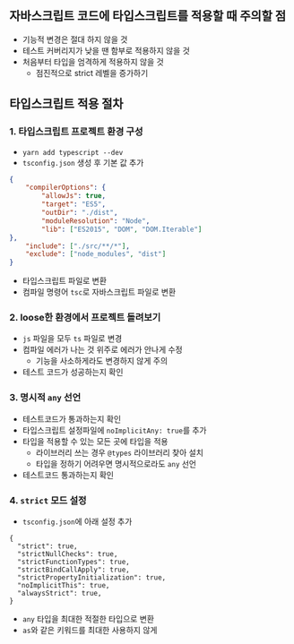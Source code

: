 ## 자바스크립트 코드에 타입스크립트를 적용할 때 주의할 점

- 기능적 변경은 절대 하지 않을 것
- 테스트 커버리지가 낮을 땐 함부로 적용하지 않을 것
- 처음부터 타입을 엄격하게 적용하지 않을 것
  - 점진적으로 strict 레벨을 증가하기

## 타입스크립트 적용 절차

### 1. 타입스크립트 프로젝트 환경 구성
- `yarn add typescript --dev`
- `tsconfig.json` 생성 후 기본 값 추가
```json
{
    "compilerOptions": {
        "allowJs": true,
        "target": "ES5",
        "outDir": "./dist",
        "moduleResolution": "Node",
        "lib": ["ES2015", "DOM", "DOM.Iterable"]
},
    "include": ["./src/**/*"],
    "exclude": ["node_modules", "dist"]
}
```
- 타입스크립트 파일로 변환
- 컴파일 명령어 `tsc`로 자바스크립트 파일로 변환


### 2. loose한 환경에서 프로젝트 돌려보기
- `js` 파일을 모두 `ts` 파일로 변경
- 컴파일 에러가 나는 것 위주로 에러가 안나게 수정
  - 기능을 사소하게라도 변경하지 않게 주의
- 테스트 코드가 성공하는지 확인

### 3. 명시적 `any` 선언
- 테스트코드가 통과하는지 확인
- 타입스크립트 설정파일에 `noImplicitAny: true`를 추가
- 타입을 적용할 수 있는 모든 곳에 타입을 적용
  - 라이브러리 쓰는 경우 `@types` 라이브러리 찾아 설치
  - 타입을 정하기 어려우면 명시적으로라도 `any` 선언
- 테스트코드 통과하는지 확인

### 4. `strict` 모드 설정
- `tsconfig.json`에 아래 설정 추가
```
{
  "strict": true,
  "strictNullChecks": true,
  "strictFunctionTypes": true,
  "strictBindCallApply": true,
  "strictPropertyInitialization": true,
  "noImplicitThis": true,
  "alwaysStrict": true,
}
```
- `any` 타입을 최대한 적절한 타입으로 변환
- `as`와 같은 키워드를 최대한 사용하지 않게